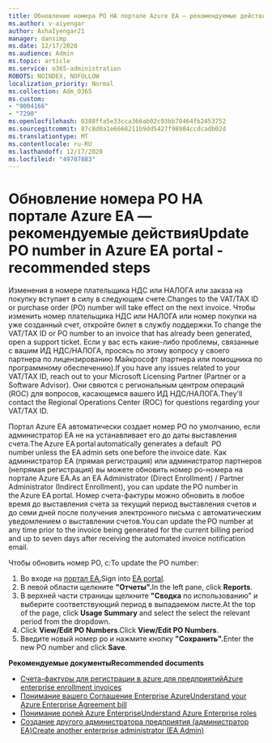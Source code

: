 ```yaml
---
title: Обновление номера PO НА портале Azure EA — рекомендуемые действия
ms.author: v-aiyengar
author: AshaIyengar21
manager: dansimp
ms.date: 12/17/2020
ms.audience: Admin
ms.topic: article
ms.service: o365-administration
ROBOTS: NOINDEX, NOFOLLOW
localization_priority: Normal
ms.collection: Adm_O365
ms.custom:
- "9004166"
- "7290"
ms.openlocfilehash: 0388ffa5e33cca366ab02c93bb70464fb2453752
ms.sourcegitcommit: 87c8d0a1e6668211b9dd5427f98984ccdcadb02d
ms.translationtype: MT
ms.contentlocale: ru-RU
ms.lasthandoff: 12/17/2020
ms.locfileid: "49707883"
---
```

# <a name="update-po-number-in-azure-ea-portal---recommended-steps"></a><span data-ttu-id="06ff2-102">Обновление номера PO НА портале Azure EA — рекомендуемые действия</span><span class="sxs-lookup"><span data-stu-id="06ff2-102">Update PO number in Azure EA portal - recommended steps</span></span>

<span data-ttu-id="06ff2-103">Изменения в номере плательщика НДС или НАЛОГА или заказа на покупку вступает в силу в следующем счете.</span><span class="sxs-lookup"><span data-stu-id="06ff2-103">Changes to the VAT/TAX ID or purchase order (PO) number will take effect on the next invoice.</span></span> <span data-ttu-id="06ff2-104">Чтобы изменить номер плательщика НДС или НАЛОГА или номер покупки на уже созданный счет, откройте билет в службу поддержки.</span><span class="sxs-lookup"><span data-stu-id="06ff2-104">To change the VAT/TAX ID or PO number to an invoice that has already been generated, open a support ticket.</span></span> <span data-ttu-id="06ff2-105">Если у вас есть какие-либо проблемы, связанные с вашим ИД НДС/НАЛОГА, просясь по этому вопросу у своего партнера по лицензированию Майкрософт (партнера или помощника по программному обеспечению).</span><span class="sxs-lookup"><span data-stu-id="06ff2-105">If you have any issues related to your VAT/TAX ID, reach out to your Microsoft Licensing Partner (Partner or a Software Advisor).</span></span> <span data-ttu-id="06ff2-106">Они свяются с региональным центром операций (ROC) для вопросов, касающемся вашего ИД НДС/НАЛОГА.</span><span class="sxs-lookup"><span data-stu-id="06ff2-106">They'll contact the Regional Operations Center (ROC) for questions regarding your VAT/TAX ID.</span></span> 

<span data-ttu-id="06ff2-107">Портал Azure EA автоматически создает номер PO по умолчанию, если администратор EA не на устанавливает его до даты выставления счета.</span><span class="sxs-lookup"><span data-stu-id="06ff2-107">The Azure EA portal automatically generates a default  PO number unless the EA admin sets one before the invoice date.</span></span> <span data-ttu-id="06ff2-108">Как администратор EA (прямая регистрация) или администратор партнеров (непрямая регистрация) вы можете обновить номер po-номера на портале Azure EA.</span><span class="sxs-lookup"><span data-stu-id="06ff2-108">As an EA Administrator (Direct Enrollment) / Partner Administrator (Indirect Enrollment), you can update the PO number in the Azure EA portal.</span></span> <span data-ttu-id="06ff2-109">Номер счета-фактуры можно обновить в любое время до выставления счета за текущий период выставления счетов и до семи дней после получения электронного письма с автоматическим уведомлением о выставлении счетов.</span><span class="sxs-lookup"><span data-stu-id="06ff2-109">You can update the PO number at any time prior to the invoice being generated for the current billing period and up to seven days after receiving the automated invoice notification email.</span></span>    

<span data-ttu-id="06ff2-110">Чтобы обновить номер PO, с:</span><span class="sxs-lookup"><span data-stu-id="06ff2-110">To update the PO number:</span></span>

1. <span data-ttu-id="06ff2-111">Во входе на [портал EA.](https://ea.azure.com/)</span><span class="sxs-lookup"><span data-stu-id="06ff2-111">Sign into [EA portal](https://ea.azure.com/).</span></span>
1. <span data-ttu-id="06ff2-112">В левой области щелкните **"Отчеты".**</span><span class="sxs-lookup"><span data-stu-id="06ff2-112">In the left pane, click **Reports**.</span></span>
1. <span data-ttu-id="06ff2-113">В верхней части страницы щелкните **"Сводка** по использованию" и выберите соответствующий период в выпадаемом листе.</span><span class="sxs-lookup"><span data-stu-id="06ff2-113">At the top of the page, click **Usage Summary** and select the select the relevant period from the dropdown.</span></span>
1. <span data-ttu-id="06ff2-114">Click **View/Edit PO Numbers**.</span><span class="sxs-lookup"><span data-stu-id="06ff2-114">Click **View/Edit PO Numbers**.</span></span>
1. <span data-ttu-id="06ff2-115">Введите новый номер po и нажмите кнопку **"Сохранить".**</span><span class="sxs-lookup"><span data-stu-id="06ff2-115">Enter the new PO number and click **Save**.</span></span>

<span data-ttu-id="06ff2-116">**Рекомендуемые документы**</span><span class="sxs-lookup"><span data-stu-id="06ff2-116">**Recommended documents**</span></span> 

- [<span data-ttu-id="06ff2-117">Счета-фактуры для регистрации в azure для предприятий</span><span class="sxs-lookup"><span data-stu-id="06ff2-117">Azure enterprise enrollment invoices</span></span>](https://docs.microsoft.com/azure/billing/billing-ea-portal-enrollment-invoices) 
- [<span data-ttu-id="06ff2-118">Понимание вашего Соглашение Enterprise Azure</span><span class="sxs-lookup"><span data-stu-id="06ff2-118">Understand your Azure Enterprise Agreement bill</span></span>](https://docs.microsoft.com/azure/billing/billing-understand-your-bill-ea)  
- [<span data-ttu-id="06ff2-119">Понимание ролей Azure Enterprise</span><span class="sxs-lookup"><span data-stu-id="06ff2-119">Understand Azure Enterprise roles</span></span>](https://docs.microsoft.com/azure/billing/billing-understand-your-bill-ea) 
- [<span data-ttu-id="06ff2-120">Создание другого администратора предприятия (администратор EA)</span><span class="sxs-lookup"><span data-stu-id="06ff2-120">Create another enterprise administrator (EA Admin)</span></span>](https://docs.microsoft.com/azure/cost-management-billing/manage/ea-portal-administration#create-another-enterprise-administrator) 
